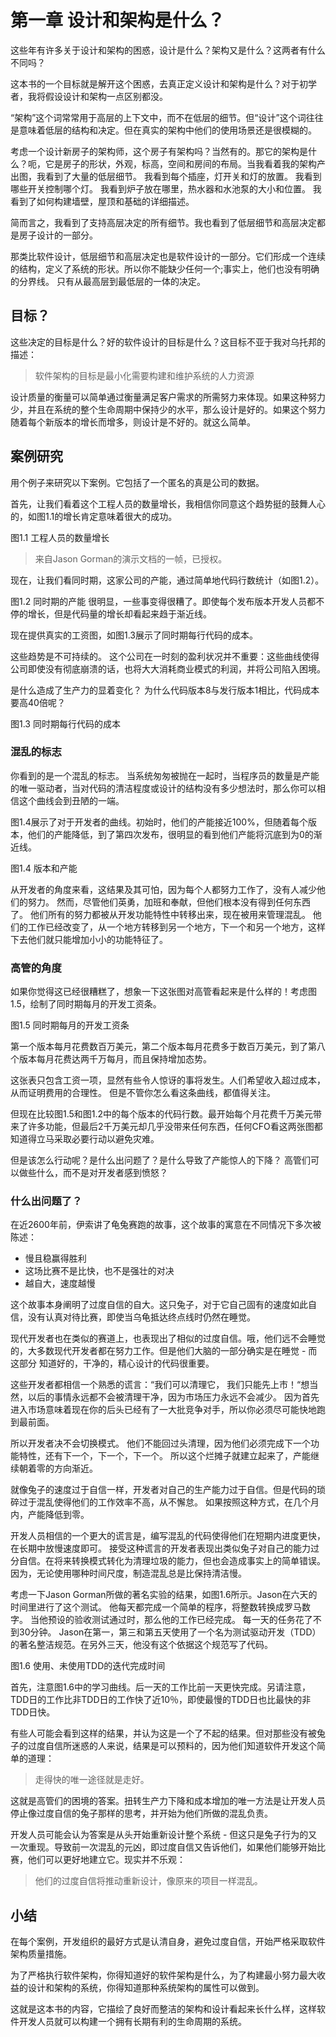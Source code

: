 # 第一章 设计和架构是什么？
这些年有许多关于设计和架构的困惑，设计是什么？架构又是什么？这两者有什么不同吗？

这本书的一个目标就是解开这个困惑，去真正定义设计和架构是什么？对于初学者，我将假设设计和架构一点区别都没。

“架构”这个词常常用于高层的上下文中，而不在低层的细节。但“设计”这个词往往是意味着低层的结构和决定。但在真实的架构中他们的使用场景还是很模糊的。

考虑一个设计新房子的架构师，这个房子有架构吗？当然有的。那它的架构是什么？呃，它是房子的形状，外观，标高，空间和房间的布局。当我看着我的架构产出图，我看到了大量的低层细节。 我看到每个插座，灯开关和灯的放置。 我看到哪些开关控制哪个灯。 我看到炉子放在哪里，热水器和水池泵的大小和位置。 我看到了如何构建墙壁，屋顶和基础的详细描述。

简而言之，我看到了支持高层决定的所有细节。我也看到了低层细节和高层决定都是房子设计的一部分。

那类比软件设计，低层细节和高层决定也是软件设计的一部分。它们形成一个连续的结构，定义了系统的形状。所以你不能缺少任何一个;事实上，他们也没有明确的分界线。 只有从最高层到最低层的一体的决定。
## 目标？
这些决定的目标是什么？好的软件设计的目标是什么？这目标不亚于我对乌托邦的描述：
> 软件架构的目标是最小化需要构建和维护系统的人力资源

设计质量的衡量可以简单通过衡量满足客户需求的所需努力来体现。如果这种努力少，并且在系统的整个生命周期中保持少的水平，那么设计是好的。如果这个努力随着每个新版本的增长而增多，则设计是不好的。就这么简单。

## 案例研究
用个例子来研究以下案例。它包括了一个匿名的真是公司的数据。

首先，让我们看着这个工程人员的数量增长，我相信你同意这个趋势挺的鼓舞人心的，如图1.1的增长肯定意味着很大的成功。

图1.1 工程人员的数量增长
> 来自Jason Gorman的演示文档的一帧，已授权。

现在，让我们看同时期，这家公司的产能，通过简单地代码行数统计（如图1.2）。

图1.2 同时期的产能
很明显，一些事变得很糟了。即使每个发布版本开发人员都不停的增长，但是代码量的增长却看起来趋于渐近线。

现在提供真实的工资图，如图1.3展示了同时期每行代码的成本。

这些趋势是不可持续的。 这个公司在一时刻的盈利状况并不重要：这些曲线使得公司即使没有彻底崩溃的话，也将大大消耗商业模式的利润，并将公司陷入困境。

是什么造成了生产力的显着变化？ 为什么代码版本8与发行版本1相比，代码成本要高40倍呢？

图1.3 同时期每行代码的成本
### 混乱的标志
你看到的是一个混乱的标志。 当系统匆匆被抛在一起时，当程序员的数量是产能的唯一驱动者，当对代码的清洁程度或设计的结构没有多少想法时，那么你可以相信这个曲线会到丑陋的一端。

图1.4展示了对于开发者的曲线。初始时，他们的产能接近100%，但随着每个版本，他们的产能降低，到了第四次发布，很明显的看到他们产能将沉底到为0的渐近线。

图1.4 版本和产能

从开发者的角度来看，这结果及其可怕，因为每个人都努力工作了，没有人减少他们的努力。
然而，尽管他们英勇，加班和奉献，但他们根本没有得到任何东西了。 他们所有的努力都被从开发功能特性中转移出来，现在被用来管理混乱。 他们的工作已经改变了，从一个地方转移到另一个地方，下一个和另一个地方，这样下去他们就只能增加小小的功能特征了。

### 高管的角度
如果你觉得这已经很糟糕了，想象一下这张图对高管看起来是什么样的！考虑图1.5，绘制了同时期每月的开发工资条。

图1.5 同时期每月的开发工资条

第一个版本每月花费数百万美元，第二个版本每月花费多于数百万美元，到了第八个版本每月花费达两千万每月，而且保持增加态势。

这张表只包含工资一项，显然有些令人惊讶的事将发生。人们希望收入超过成本，从而证明费用的合理性。 但是不管你怎么看这条曲线，都值得关注。

但现在比较图1.5和图1.2中的每个版本的代码行数。最开始每个月花费千万美元带来了许多功能，但最后2千万美元却几乎没带来任何东西，任何CFO看这两张图都知道得立马采取必要行动以避免灾难。

但是该怎么行动呢？是什么出问题了？是什么导致了产能惊人的下降？ 高管们可以做些什么，而不是对开发者感到愤怒？

### 什么出问题了？

在近2600年前，伊索讲了龟兔赛跑的故事，这个故事的寓意在不同情况下多次被陈述：

 - 慢且稳赢得胜利
 - 这场比赛不是比快，也不是强壮的对决
 - 越自大，速度越慢

这个故事本身阐明了过度自信的自大。这只兔子，对于它自己固有的速度如此自信，没有认真对待比赛，即使当乌龟抵达终点线时仍然在睡觉。

现代开发者也在类似的赛道上，也表现出了相似的过度自信。哦，他们远不会睡觉的，大多数现代开发者都在努力工作。但是他们大脑的一部分确实是在睡觉 - 而这部分 知道好的，干净的，精心设计的代码很重要。

这些开发者都相信一个熟悉的谎言：“我们可以清理它， 我们只能先上市！“想当然，以后的事情永远都不会被清理干净，因为市场压力永远不会减少。 因为首先进入市场意味着现在你的后头已经有了一大批竞争对手，所以你必须尽可能快地跑到最前面。

所以开发者决不会切换模式。 他们不能回过头清理，因为他们必须完成下一个功能特性，还有下一个，下一个，下一个。 所以这个烂摊子就建立起来了，产能继续朝着零的方向渐近。

就像兔子的速度过于自信一样，开发者对自己的生产能力过于自信。但是代码的琐碎过于混乱使得他们的工作效率不高，从不懈怠。 如果按照这种方式，在几个月内，产能降低到零。

开发人员相信的一个更大的谎言是，编写混乱的代码使得他们在短期内进度更快，在长期中放慢速度即可。 接受这种谎言的开发者表现出类似兔子对自己的能力过分自信。在将来转换模式转化为清理垃圾的能力，但也会造成事实上的简单错误。因为，无论使用哪种时间尺度，制造混乱总是比保持清洁慢。

考虑一下Jason Gorman所做的著名实验的结果，如图1.6所示。Jason在六天的时间里进行了这个测试。 他每天都完成一个简单的程序，将整数转换成罗马数字。 当他预设的验收测试通过时，那么他的工作已经完成。 每一天的任务花了不到30分钟。 Jason在第一，第三和第五天使用了一个名为测试驱动开发（TDD）的著名整洁规范。在另外三天，他没有这个依据这个规范写了代码。

图1.6 使用、未使用TDD的迭代完成时间

首先，注意图1.6中的学习曲线。后一天的工作比前一天更快完成。另请注意，TDD日的工作比非TDD日的工作快了近10％，即使最慢的TDD日也比最快的非TDD日快。

有些人可能会看到这样的结果，并认为这是一个了不起的结果。但对那些没有被兔子的过度自信所迷惑的人来说，结果是可以预料的，因为他们知道软件开发这个简单的道理：
> 走得快的唯一途径就是走好。

这就是高管们的困境的答案。扭转生产力下降和成本增加的唯一方法是让开发人员停止像过度自信的兔子那样的思考，并开始为他们所做的混乱负责。

开发人员可能会认为答案是从头开始重新设计整个系统 - 但这只是兔子行为的又一次重现。导致前一次混乱的元凶，即过度自信又告诉他们，如果他们能够开始比赛，他们可以更好地建立它。现实并不乐观：
> 他们的过度自信将推动重新设计，像原来的项目一样混乱。

## 小结
在每个案例，开发组织的最好方式是认清自身，避免过度自信，开始严格采取软件架构质量措施。

为了严格执行软件架构，你得知道好的软件架构是什么，为了构建最小努力最大收益的设计和架构的系统，你得知道那种系统架构的属性可以做到。

这就是这本书的内容，它描绘了良好而整洁的架构和设计看起来长什么样，这样软件开发人员就可以构建一个拥有长期有利的生命周期的系统。



























